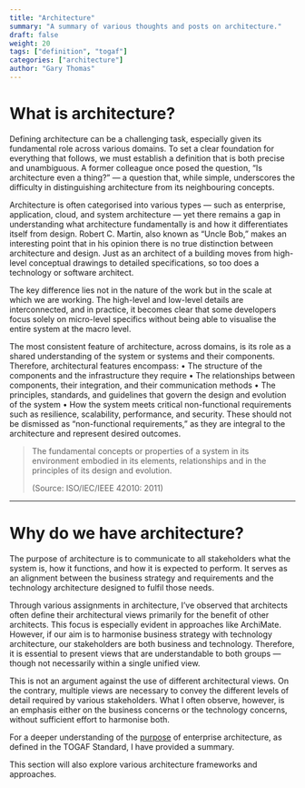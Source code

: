 ```yaml
---
title: "Architecture"
summary: "A summary of various thoughts and posts on architecture."
draft: false
weight: 20
tags: ["definition", "togaf"]
categories: ["architecture"]
author: "Gary Thomas"
---
```


# What is architecture?

Defining architecture can be a challenging task, especially given its fundamental role across various domains. To set a clear foundation for everything that follows, we must establish a definition that is both precise and unambiguous. A former colleague once posed the question, “Is architecture even a thing?” — a question that, while simple, underscores the difficulty in distinguishing architecture from its neighbouring concepts.

Architecture is often categorised into various types — such as enterprise, application, cloud, and system architecture — yet there remains a gap in understanding what architecture fundamentally is and how it differentiates itself from design. Robert C. Martin, also known as “Uncle Bob,” makes an interesting point that in his opinion there is no true distinction between architecture and design. Just as an architect of a building moves from high-level conceptual drawings to detailed specifications, so too does a technology or software architect.

The key difference lies not in the nature of the work but in the scale at which we are working. The high-level and low-level details are interconnected, and in practice, it becomes clear that some developers focus solely on micro-level specifics without being able to visualise the entire system at the macro level.

The most consistent feature of architecture, across domains, is its role as a shared understanding of the system or systems and their components. Therefore, architectural features encompass:
	•	The structure of the components and the infrastructure they require
	•	The relationships between components, their integration, and their communication methods
	•	The principles, standards, and guidelines that govern the design and evolution of the system
	•	How the system meets critical non-functional requirements such as resilience, scalability, performance, and security. These should not be dismissed as “non-functional requirements,” as they are integral to the architecture and represent desired outcomes.

> The fundamental concepts or properties of a system in its environment embodied in its elements, relationships and in the principles of its design and evolution.
> 
> (Source: ISO/IEC/IEEE 42010: 2011)

---

# Why do we have architecture?
The purpose of architecture is to communicate to all stakeholders what the system is, how it functions, and how it is expected to perform. It serves as an alignment between the business strategy and requirements and the technology architecture designed to fulfil those needs.

Through various assignments in architecture, I’ve observed that architects often define their architectural views primarily for the benefit of other architects. This focus is especially evident in approaches like ArchiMate. However, if our aim is to harmonise business strategy with technology architecture, our stakeholders are both business and technology. Therefore, it is essential to present views that are understandable to both groups — though not necessarily within a single unified view.

This is not an argument against the use of different architectural views. On the contrary, multiple views are necessary to convey the different levels of detail required by various stakeholders. What I often observe, however, is an emphasis either on the business concerns or the technology concerns, without sufficient effort to harmonise both.

For a deeper understanding of the [purpose](/architecture/togaf/purpose) of enterprise architecture, as defined in the TOGAF Standard, I have provided a summary.

This section will also explore various architecture frameworks and approaches.